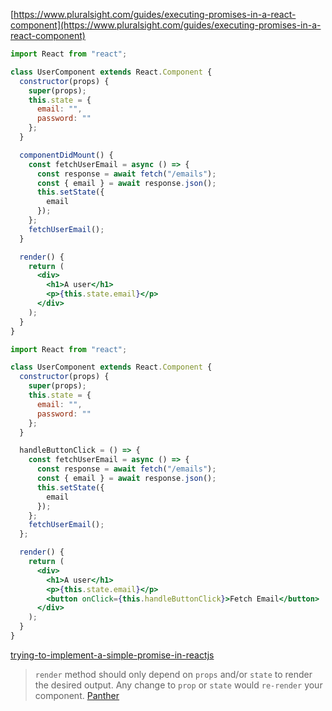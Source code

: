 [https://www.pluralsight.com/guides/executing-promises-in-a-react-component](https://www.pluralsight.com/guides/executing-promises-in-a-react-component)

```jsx
import React from "react";

class UserComponent extends React.Component {
  constructor(props) {
    super(props);
    this.state = {
      email: "",
      password: ""
    };
  }

  componentDidMount() {
    const fetchUserEmail = async () => {
      const response = await fetch("/emails");
      const { email } = await response.json();
      this.setState({
        email
      });
    };
    fetchUserEmail();
  }

  render() {
    return (
      <div>
        <h1>A user</h1>
        <p>{this.state.email}</p>
      </div>
    );
  }
}
```


```jsx
import React from "react";

class UserComponent extends React.Component {
  constructor(props) {
    super(props);
    this.state = {
      email: "",
      password: ""
    };
  }

  handleButtonClick = () => {
    const fetchUserEmail = async () => {
      const response = await fetch("/emails");
      const { email } = await response.json();
      this.setState({
        email
      });
    };
    fetchUserEmail();
  };

  render() {
    return (
      <div>
        <h1>A user</h1>
        <p>{this.state.email}</p>
        <button onClick={this.handleButtonClick}>Fetch Email</button>
      </div>
    );
  }
}
```


[trying-to-implement-a-simple-promise-in-reactjs](https://stackoverflow.com/questions/40029867/trying-to-implement-a-simple-promise-in-reactjs)


> `render` method should only depend on `props` and/or `state` to render the desired output. Any change to `prop` or `state` would `re-render` your component. [Panther](https://stackoverflow.com/users/1009750/panther)
